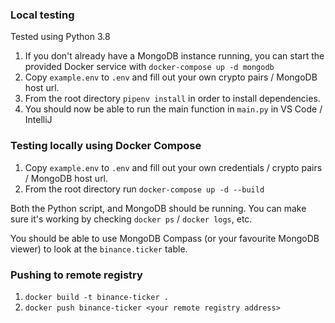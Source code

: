 ### Local testing

Tested using Python 3.8

1. If you don't already have a MongoDB instance running, you can start the provided Docker service with `docker-compose up -d mongodb`
1. Copy `example.env` to `.env` and fill out your own crypto pairs / MongoDB host url. 
1. From the root directory `pipenv install` in order to install dependencies.
1. You should now be able to run the main function in `main.py` in VS Code / IntelliJ

### Testing locally using Docker Compose

1. Copy `example.env` to `.env` and fill out your own credentials / crypto pairs / MongoDB host url.
1. From the root directory run `docker-compose up -d --build`

Both the Python script, and MongoDB should be running. You can make sure it's working by checking `docker ps` / `docker logs`, etc.

You should be able to use MongoDB Compass (or your favourite MongoDB viewer) to look at the `binance.ticker` table.

### Pushing to remote registry

1. `docker build -t binance-ticker .`
1. `docker push binance-ticker <your remote registry address>`
